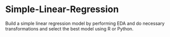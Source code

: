 # Simple-Linear-Regression
Build a simple linear regression model by performing EDA and do necessary transformations  and select the best model using R or Python.
